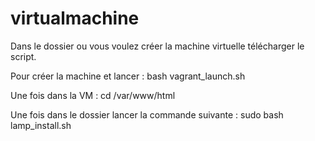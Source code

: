 # virtualmachine


Dans le dossier ou vous voulez créer la machine virtuelle télécharger le script.


Pour créer la machine et lancer :
bash vagrant_launch.sh

Une fois dans la VM :
cd /var/www/html

Une fois dans le dossier lancer la commande suivante :
sudo bash lamp_install.sh
